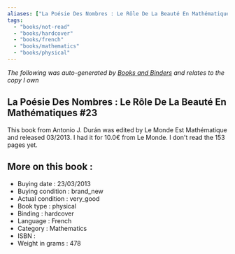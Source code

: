 ```yaml
---
aliases: ["La Poésie Des Nombres : Le Rôle De La Beauté En Mathématiques #23"] 
tags: 
  - "books/not-read" 
  - "books/hardcover" 
  - "books/french"
  - "books/mathematics"
  - "books/physical"
---
```


_The following was auto-generated by [Books and Binders](Books%20and%20Binders.md) and relates to the copy I own_
## La Poésie Des Nombres : Le Rôle De La Beauté En Mathématiques #23
This book from Antonio J. Durán was edited by Le Monde Est Mathématique and released 03/2013. I had it for 10.0€ from Le Monde. I don't read the 153 pages yet.

## More on this book :
- Buying date : 23/03/2013
- Buying condition : brand_new
- Actual condition : very_good
- Book type : physical
- Binding : hardcover
- Language : French
- Category : Mathematics
- ISBN : 
- Weight in grams : 478
